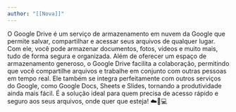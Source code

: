 ```yaml
---
author: "[[Nova]]"
---
```

O Google Drive é um serviço de armazenamento em nuvem da Google que permite salvar, compartilhar e acessar seus arquivos de qualquer lugar. Com ele, você pode armazenar documentos, fotos, vídeos e muito mais, tudo de forma segura e organizada. Além de oferecer um espaço de armazenamento generoso, o Google Drive facilita a colaboração, permitindo que você compartilhe arquivos e trabalhe em conjunto com outras pessoas em tempo real. Ele também se integra perfeitamente com outros serviços do Google, como Google Docs, Sheets e Slides, tornando a produtividade ainda mais fácil. É a solução ideal para quem precisa de acesso rápido e seguro aos seus arquivos, onde quer que esteja! ☁️📁💻